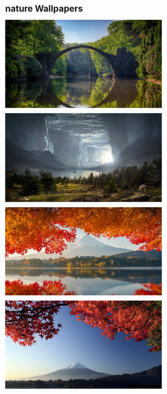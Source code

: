 # nature Wallpapers



[![a_bridge_over_water_with_trees_around_it.webp](./a_bridge_over_water_with_trees_around_it.webp)](./a_bridge_over_water_with_trees_around_it.webp)

[![a_lake_surrounded_by_trees_and_a_cave.webp](./a_lake_surrounded_by_trees_and_a_cave.webp)](./a_lake_surrounded_by_trees_and_a_cave.webp)

[![a_mountain_in_the_distance.webp](./a_mountain_in_the_distance.webp)](./a_mountain_in_the_distance.webp)

[![a_tree_with_red_leaves_and_Mount_Fuji_in_the_background.webp](./a_tree_with_red_leaves_and_Mount_Fuji_in_the_background.webp)](./a_tree_with_red_leaves_and_Mount_Fuji_in_the_background.webp)

